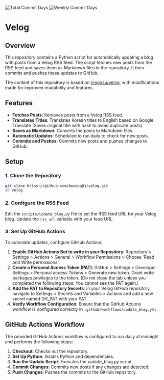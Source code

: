 ![Total Commit Days](https://img.shields.io/badge/total_commit_days-24-blue?cache=1728782735)
![Weekly Commit Days](https://img.shields.io/badge/weekly_commit_days-4-green?cache=1728782735)
# Velog


## Overview

This repository contains a Python script for automatically updating a blog with posts from a Velog RSS feed. The script fetches new posts from the RSS feed and saves them as Markdown files in the repository. It then commits and pushes these updates to GitHub.

The content of this repository is based on [rimgosu/velog](https://github.com/rimgosu/velog), with modifications made for improved readability and features.

## Features

- **Fetches Posts**: Retrieves posts from a Velog RSS feed.
- **Translates Titles**: Translates Korean titles to English based on Google Translate (Saves original title with hash to avoid duplicate posts)
- **Saves as Markdown**: Converts the posts to Markdown files.
- **Automatic Updates**: Scheduled to run daily to check for new posts.
- **Commits and Pushes**: Commits new posts and pushes changes to GitHub.

## Setup

### 1. Clone the Repository

```bash
git clone https://github.com/becooq81/velog.git
cd velog
```

### 2. Configure the RSS Feed
Edit the `scripts/update_blog.py` file to set the RSS feed URL for your Velog blog. Update the `rss_url` variable with your feed URL.

### 3. Set Up GitHub Actions

To automate updates, configure GitHub Actions:

1. **Enable GitHub Actions Bot to write in your Repository**: Repository's Settings > Actions > General > Workflow Permissions > Choose 'Read and Write permissions'.
2. **Create a Personal Access Token (PAT)**: GitHub > Settings > Developer Settings > Personal access Tokens > Generate new token. Grant write packages privileges to the token. (Do not close the tab unless you completed the following steps. You cannot see the PAT again.)
3. **Add the PAT to Repository Secrets**: In your Velog GitHub repository, navigate to Settings > Secrets and Variables > Actions and add a new secret named GH_PAT with your PAT.
4. **Verify Workflow Configuration**: Ensure that the GitHub Actions workflow is configured correctly in `.github/workflows/update_blog.yml`.

## GitHub Actions Workflow
The provided GitHub Actions workflow is configured to run daily at midnight and performs the following steps:

1. **Checkout**: Checks out the repository.
2. **Set Up Python**: Installs Python and dependencies.
3. **Run the Update Script**: Executes the update_blog.py script.
4. **Commit Changes**: Commits new posts if any changes are detected.
5. **Push Changes**: Pushes the commits to the GitHub repository.
